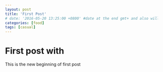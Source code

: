 ```yaml
---
layout: post
title: 'First Post'
# date: '2016-05-20 13:25:00 +0800' #date at the end gmt+ and also will overidere the time at title
categories: [food]
tags: [casual]
---
```


# First post with

This is the new beginning of first post